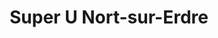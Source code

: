 ---
title: "Super U Nort-sur-Erdre"
url: /nort-sur-erdre/super-u-nort-sur-erdre/
shop: Supermarkt
---